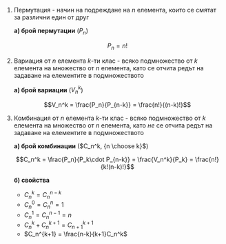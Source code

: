 1. Пермутация - начин на подреждане на $n$ елемента, които се смятат за различни един от друг
	
	**а) брой пермутации** ($P_n$)
	
	$$P_n = n!$$

2. Вариация от $n$ елемента $k$-ти клас - всяко подмножество от $k$ елемента на множество от $n$ елемента, като се отчита редът на задаване на елементите в подмножеството
	
	**а) брой вариации** ($V_n^k$)
	
	$$V_n^k = \frac{P_n}{P_{n-k}} = \frac{n!}{(n-k)!}$$

3. Комбинация от $n$ елемента $k$-ти клас - всяко подмножество от $k$ елемента на множество от $n$ елемента, като *не* се отчита редът на задаване на елементите в подмножеството
	
	**а) брой комбинации** ($C_n^k, {n \choose k}$)
	
	$$C_n^k = \frac{P_n}{P_k\cdot P_{n-k}} = \frac{V_n^k}{P_k} = \frac{n!}{k!(n-k)!}$$
	
	**б) свойства**
	- $C_n^k = C_n^{n-k}$
	- $C_n^0 = C_n^n = 1$
	- $C_n^1 = C_n^{n-1} = n$
	- $C_n^{k} + C_n^{k+1} = C_{n+1}^{k+1}$
	- $C_n^{k+1} = \frac{n-k}{k+1}C_n^k$